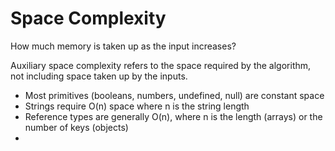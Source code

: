 # Space Complexity

How much memory is taken up as the input increases?

Auxiliary space complexity refers to the space required by the algorithm, not including space taken up by the inputs. 
- Most primitives (booleans, numbers, undefined, null) are constant space
- Strings require O(n) space where n is the string length
- Reference types are generally O(n), where n is the length (arrays) or the number of keys (objects)
- 


  
